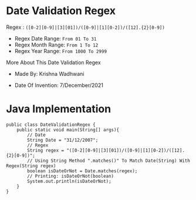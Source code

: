 # Date Validation Regex

Regex : ```([0-2][0-9]|[3][01])/([0-9]|[1][0-2])/([12].{2}[0-9])```

* Regex Date Range: ```From 01 To 31```
* Regex Month Range: ```From 1 To 12```
* Regex Year Range: ```From 1000 To 2999```

More About This Date Validation Regex

* Made By: Krishna Wadhwani

* Date Of Invention: 7/December/2021

# Java Implementation

```
public class DateValidationRegex {
    public static void main(String[] args){
        // Date
        String Date = "31/12/2007";
        // Regex
        String regex = "([0-2][0-9]|[3][01])/([0-9]|[1][0-2])/([12].{2}[0-9])";
        // Using String Method ".matches()" To Match Date(String) With Regex(String regex)
        boolean isDateOrNot = Date.matches(regex);
        // Printing: isDateOrNot(boolean)
        System.out.println(isDateOrNot);
    }
}
```
